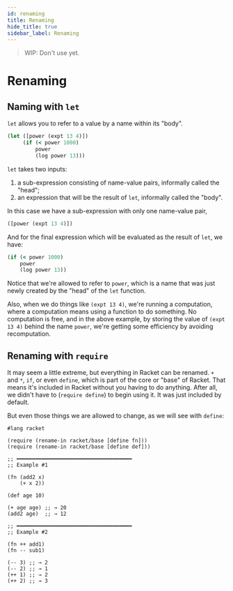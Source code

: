 ```yaml
---
id: renaming
title: Renaming
hide_title: true
sidebar_label: Renaming
---
```


> WIP: Don't use yet.

# Renaming

## Naming with `let`

`let` allows you to refer to a value by a name within its "body".

``` clojure
(let ([power (expt 13 4)])
     (if (< power 1000)
         power
         (log power 13)))
```

`let` takes two inputs:
   1. a sub-expression consisting of name-value pairs, informally called the "head";
   2. an expression that will be the result of `let`, informally called the "body".

In this case we have a sub-expression with only one name-value pair,

``` clojure
([power (expt 13 4)])
```

And for the final expression which will be evaluated as the result of `let`, we
have:

``` clojure
(if (< power 1000)
    power
    (log power 13))
```

Notice that we're allowed to refer to `power`, which is a name that was just
newly created by the "head" of the `let` function.

Also, when we do things like `(expt 13 4)`, we're running a computation, where
a computation means using a function to do something. No computation is free,
and in the above example, by storing the value of `(expt 13 4)` behind the name
`power`, we're getting some efficiency by avoiding recomputation.

## Renaming with `require`

It may seem a little extreme, but everything in Racket can be renamed. `+` and
`*`, `if`, or even `define`, which is part of the core or "base" of Racket. That
means it's included in Racket without you having to do anything. After all, we
didn't have to (`require define`) to begin using it. It was just included by
default.

But even those things we are allowed to change, as we will see with `define`:

```
#lang racket

(require (rename-in racket/base [define fn]))
(require (rename-in racket/base [define def]))

;; ━━━━━━━━━━━━━━━━━━━━━━━━━━━━━━━━━━━━━
;; Example #1

(fn (add2 x) 
    (+ x 2))

(def age 10)

(+ age age) ;; → 20
(add2 age)  ;; → 12

;; ━━━━━━━━━━━━━━━━━━━━━━━━━━━━━━━━━━━━━
;; Example #2

(fn ++ add1)
(fn -- sub1)

(-- 3) ;; → 2
(-- 2) ;; → 1
(++ 1) ;; → 2
(++ 2) ;; → 3
```
